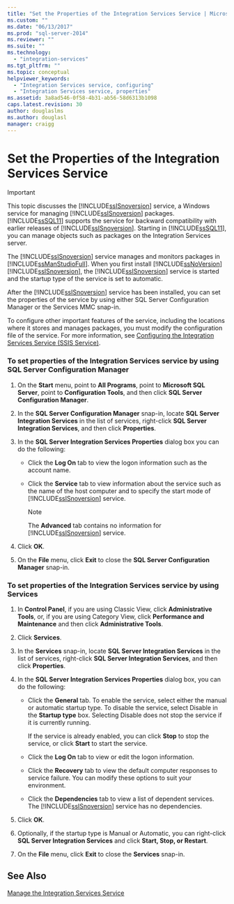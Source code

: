 ```yaml
---
title: "Set the Properties of the Integration Services Service | Microsoft Docs"
ms.custom: ""
ms.date: "06/13/2017"
ms.prod: "sql-server-2014"
ms.reviewer: ""
ms.suite: ""
ms.technology: 
  - "integration-services"
ms.tgt_pltfrm: ""
ms.topic: conceptual
helpviewer_keywords: 
  - "Integration Services service, configuring"
  - "Integration Services service, properties"
ms.assetid: 3a8ad546-0f58-4b31-ab56-58d6313b1098
caps.latest.revision: 30
author: douglaslms
ms.author: douglasl
manager: craigg
---
```

# Set the Properties of the Integration Services Service
    
> [!IMPORTANT]  
>  This topic discusses the [!INCLUDE[ssISnoversion](../includes/ssisnoversion-md.md)] service, a Windows service for managing [!INCLUDE[ssISnoversion](../includes/ssisnoversion-md.md)] packages. [!INCLUDE[ssSQL11](../includes/sssql11-md.md)] supports the service for backward compatibility with earlier releases of [!INCLUDE[ssISnoversion](../includes/ssisnoversion-md.md)]. Starting in [!INCLUDE[ssSQL11](../includes/sssql11-md.md)], you can manage objects such as packages on the Integration Services server.  
  
 The [!INCLUDE[ssISnoversion](../includes/ssisnoversion-md.md)] service manages and monitors packages in [!INCLUDE[ssManStudioFull](../includes/ssmanstudiofull-md.md)]. When you first install [!INCLUDE[ssNoVersion](../includes/ssnoversion-md.md)] [!INCLUDE[ssISnoversion](../includes/ssisnoversion-md.md)], the [!INCLUDE[ssISnoversion](../includes/ssisnoversion-md.md)] service is started and the startup type of the service is set to automatic.  
  
 After the [!INCLUDE[ssISnoversion](../includes/ssisnoversion-md.md)] service has been installed, you can set the properties of the service by using either SQL Server Configuration Manager or the Services MMC snap-in.  
  
 To configure other important features of the service, including the locations where it stores and manages packages, you must modify the configuration file of the service. For more information, see [Configuring the Integration Services Service &#40;SSIS Service&#41;](service/integration-services-service-ssis-service.md).  
  
### To set properties of the Integration Services service by using SQL Server Configuration Manager  
  
1.  On the **Start** menu, point to **All Programs**, point to **Microsoft SQL Server**, point to **Configuration Tools**, and then click **SQL Server Configuration Manager**.  
  
2.  In the **SQL Server Configuration Manager** snap-in, locate **SQL Server Integration Services** in the list of services, right-click **SQL Server Integration Services**, and then click **Properties**.  
  
3.  In the **SQL Server Integration Services Properties** dialog box you can do the following:  
  
    -   Click the **Log On** tab to view the logon information such as the account name.  
  
    -   Click the **Service** tab to view information about the service such as the name of the host computer and to specify the start mode of [!INCLUDE[ssISnoversion](../includes/ssisnoversion-md.md)] service.  
  
        > [!NOTE]  
        >  The **Advanced** tab contains no information for [!INCLUDE[ssISnoversion](../includes/ssisnoversion-md.md)] service.  
  
4.  Click **OK**.  
  
5.  On the **File** menu, click **Exit** to close the **SQL Server Configuration Manager** snap-in.  
  
### To set properties of the Integration Services service by using Services  
  
1.  In **Control Panel**, if you are using Classic View, click **Administrative Tools**, or, if you are using Category View, click **Performance and Maintenance** and then click **Administrative Tools**.  
  
2.  Click **Services**.  
  
3.  In the **Services** snap-in, locate **SQL Server Integration Services** in the list of services, right-click **SQL Server Integration Services**, and then click **Properties**.  
  
4.  In the **SQL Server Integration Services Properties** dialog box, you can do the following:  
  
    -   Click the **General** tab. To enable the service, select either the manual or automatic startup type. To disable the service, select Disable in the **Startup type** box. Selecting Disable does not stop the service if it is currently running.  
  
         If the service is already enabled, you can click **Stop** to stop the service, or click **Start** to start the service.  
  
    -   Click the **Log On** tab to view or edit the logon information.  
  
    -   Click the **Recovery** tab to view the default computer responses to service failure. You can modify these options to suit your environment.  
  
    -   Click the **Dependencies** tab to view a list of dependent services. The [!INCLUDE[ssISnoversion](../includes/ssisnoversion-md.md)] service has no dependencies.  
  
5.  Click **OK**.  
  
6.  Optionally, if the startup type is Manual or Automatic, you can right-click **SQL Server Integration Services** and click **Start, Stop, or Restart**.  
  
7.  On the **File** menu, click **Exit** to close the **Services** snap-in.  
  
## See Also  
 [Manage the Integration Services Service](../../2014/integration-services/manage-the-integration-services-service.md)  
  
  
